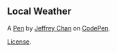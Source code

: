 Local Weather
-------------


A [Pen](http://codepen.io/jechan6/pen/Ndxdvj) by [Jeffrey Chan](http://codepen.io/jechan6) on [CodePen](http://codepen.io/).

[License](http://codepen.io/jechan6/pen/Ndxdvj/license).